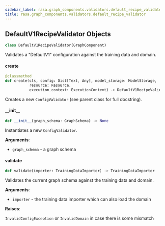 ```yaml
---
sidebar_label: rasa.graph_components.validators.default_recipe_validator
title: rasa.graph_components.validators.default_recipe_validator
---
```

## DefaultV1RecipeValidator Objects

```python
class DefaultV1RecipeValidator(GraphComponent)
```

Validates a &quot;DefaultV1&quot; configuration against the training data and domain.

#### create

```python
@classmethod
def create(cls, config: Dict[Text, Any], model_storage: ModelStorage,
           resource: Resource,
           execution_context: ExecutionContext) -> DefaultV1RecipeValidator
```

Creates a new `ConfigValidator` (see parent class for full docstring).

#### \_\_init\_\_

```python
def __init__(graph_schema: GraphSchema) -> None
```

Instantiates a new `ConfigValidator`.

**Arguments**:

- `graph_schema` - a graph schema

#### validate

```python
def validate(importer: TrainingDataImporter) -> TrainingDataImporter
```

Validates the current graph schema against the training data and domain.

**Arguments**:

- `importer` - the training data importer which can also load the domain

**Raises**:

  `InvalidConfigException` or `InvalidDomain` in case there is some mismatch

